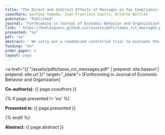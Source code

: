 ```yaml
---
title: "The Direct and Indirect Effects of Messages on Tax Compliance: Experimental Evidence from Peru"
coauthors: Gustavo Yamada, Juan Francisco Castro, Arlette Beltrán
pubstatus: "Published"
journal: "Forthcoming in Journal of Economic Behavior and Organization"
link: " https://dvelasquezc.github.io//assets/pdfs/taxes_rct_messages.pdf "
presented: "no"
pdf: "no"
abstract: ' We carry out a randomized controlled trial to evaluate the effect of three different types of messages sent to taxpayers on their compliance with the rental income tax (direct effect) and the spillovers produced on payments related to the capital gains and the self-employment income taxes. One message highlights detection, other appeals to social norms, and the third type appeals to altruism. We also perform a 15-month follow-up to determine if the treatment increases tax revenues in a sustained manner. Wefind that the message addressing detection produces a positive and sustained direct effect and a negative but transitory spillover on the other two taxes. The social norms message has no directeffect but produces a sustained negative spillover on the capital gains tax. The message appealing to altruism produces a transitory negative effect and no spillovers. We show there is substantial risk of overestimating the tax revenues produced by the messages if one relies only on their direct effects.'
funding: "no"
order_paper: 1
layout: page
---
```

<a href="{{ "/assets/pdfs/taxes_rct_messages.pdf" | prepend: site.baseurl | prepend: site.url }}" target="_blank"> [Forthcoming in Journal of Economic Behavior and Organization] </a>

<p><b>Co-author(s)</b>: {{ page.coauthors }} </p>

{% if page.presented != 'no' %}
<p><b>Presented in</b>: {{ page.presented }} </p>
{% endif %}

<div class ="text"><p><b>Abstract</b>: {{ page.abstract }} </p></div>

